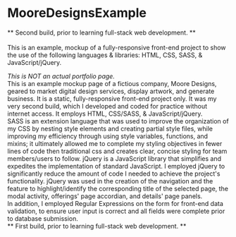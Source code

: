 # MooreDesignsExample

** Second build, prior to learning full-stack web development. **<br><br>
 This is an example, mockup of a fully-responsive front-end project to show the use of the following languages & libraries: HTML, CSS, SASS, & JavaScript/jQuery.

*This is NOT an actual portfolio page.* <br>
This is an example mockup page of a fictious company, Moore Designs, geared to market digital design services, display artwork, and generate business. It is a static, fully-responsive front-end project only. It was my very second build, which I developed and coded for practice without internet access. It employs HTML, CSS/SASS, & JavaScript/jQuery.<br>
SASS is an extension language that was used to improve the organization of my CSS by nesting style elements and creating partial style files, while improving my efficiency through using style variables, functions, and mixins; it ultimately allowed me to complete my styling objectives in fewer lines of code then traditional css and creates clear, concise styling for team members/users to follow.
jQuery is a JavaScript library that simplifies and expedites the implementation of standard JavaScript. I employed jQuery to significantly reduce the amount of code I needed to achieve the project's functionality. jQuery was used in the creation of the navigation and the feature to highlight/identify the corresponding title of the selected page, the modal activity, offerings' page accordian, and details' page panels.<br>
In addition, I employed Regular Expressions on the form for front-end data validation, to ensure user input is correct and all fields were complete prior to database submission.<br>
** First build, prior to learning full-stack web development. **
